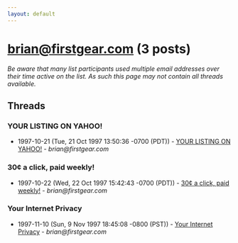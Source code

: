 ```yaml
---
layout: default
---
```


# brian@firstgear.com (3 posts)

_Be aware that many list participants used multiple email addresses over their time active on the list. As such this page may not contain all threads available._

## Threads

### YOUR LISTING ON YAHOO!
+ 1997-10-21 (Tue, 21 Oct 1997 13:50:36 -0700 (PDT)) - [YOUR LISTING ON YAHOO!](/archive/1997/10/3693a5738787ac1486292387d076a4ec248ade13c9af85ffb36cbb1c03948054) - _brian@firstgear.com_

### 30¢ a click, paid weekly!
+ 1997-10-22 (Wed, 22 Oct 1997 15:42:43 -0700 (PDT)) - [30¢ a click, paid weekly!](/archive/1997/10/20d489a1599797be5f2742caf131feda22156fd6045935bc9d5b61dcfab42496) - _brian@firstgear.com_

### Your Internet Privacy
+ 1997-11-10 (Sun, 9 Nov 1997 18:45:08 -0800 (PST)) - [Your Internet Privacy](/archive/1997/11/664ddbf3a8049ac0b3d65c9413cbd255f27e8a1361dd5b2d92ce1faa0a17eb25) - _brian@firstgear.com_

